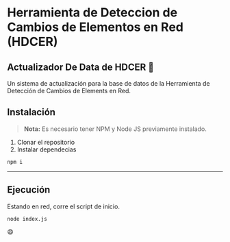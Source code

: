 # Herramienta de Deteccion de Cambios de Elementos en Red (HDCER)
## Actualizador De Data de HDCER :pencil:
Un sistema de actualización para la base de datos de la Herramienta de Detección de Cambios de Elements en Red.
## Instalación
> **Nota:** Es necesario tener NPM y Node JS previamente instalado.

1. Clonar el repositorio
2. Instalar dependecias
```bash
npm i 
```
------------
## Ejecución
Estando en red, corre el script de inicio.
```bash
node index.js
```

:smile: